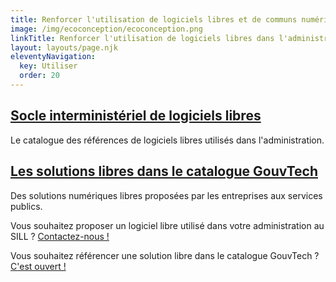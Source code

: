 ```yaml
---
title: Renforcer l'utilisation de logiciels libres et de communs numériques
image: /img/ecoconception/ecoconception.png
linkTitle: Renforcer l'utilisation de logiciels libres dans l'administration
layout: layouts/page.njk
eleventyNavigation:
  key: Utiliser
  order: 20
---
```


<div class="fr-grid-row fr-grid-row--gutters">
  <div class="fr-col-12 fr-col-md-6">
    <div class="fr-card fr-enlarge-link">
      <div class="fr-card__body">
	<h2 class="fr-card__title">
	  <a href="https://sill.etalab.gouv.fr" class="fr-card__link">Socle interministériel de logiciels libres</a>
	</h2>
	<p class="fr-card__desc">
	  Le catalogue des références de logiciels libres utilisés dans l'administration.
	</p>
      </div>
    </div>
  </div>

  <div class="fr-col-12 fr-col-md-6">
    <div class="fr-card fr-enlarge-link">
      <div class="fr-card__body">
	<h2 class="fr-card__title">
	  <a href="https://catalogue.numerique.gouv.fr/catalogue?distribution=Logiciel%20libre" class="fr-card__link">Les solutions libres dans le catalogue GouvTech</a>
	</h2>
	<p class="fr-card__desc">
	Des solutions numériques libres proposées par les entreprises aux services publics.
	</p>
      </div>
    </div>
  </div>

</div>

<div class="fr-highlight">
  <p>Vous souhaitez proposer un logiciel libre utilisé dans votre administration au SILL ? <a href="mailto:logiciels-libres@data.gouv.fr">Contactez-nous !</a></p>
  <p>Vous souhaitez référencer une solution libre dans le catalogue GouvTech ? <a href="https://catalogue.numerique.gouv.fr">C'est ouvert !</a></p>
</div>

